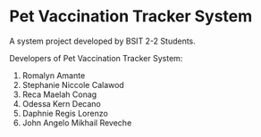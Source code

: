 # Pet Vaccination Tracker System



A system project developed by BSIT 2-2 Students.



Developers of Pet Vaccination Tracker System:
 1. Romalyn Amante
 2. Stephanie Niccole Calawod
 3. Reca Maelah Conag
 4. Odessa Kern Decano
 5. Daphnie Regis Lorenzo
 6. John Angelo Mikhail Reveche




